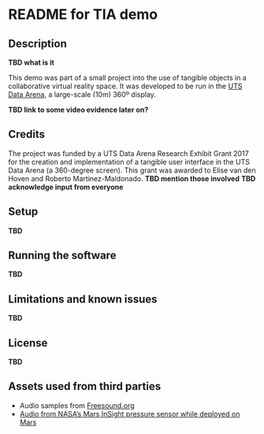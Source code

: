 # README for TIA demo

## Description
**TBD what is it**

This demo was part of a small project into the use of tangible objects in a collaborative virtual reality space. It was developed to be run in the [UTS Data Arena][1], a large-scale (10m) 360º display.

**TBD link to some video evidence later on?**

## Credits
The project was funded by a UTS Data Arena Research Exhibit Grant 2017 for the creation and implementation of a tangible user interface in the UTS Data Arena (a 360-degree screen). This grant was awarded to Elise van den Hoven and Roberto Martinez-Maldonado.
**TBD mention those involved**
**TBD acknowledge input from everyone**

## Setup
**TBD**

## Running the software
**TBD**

## Limitations and known issues
**TBD**

## License
**TBD**

## Assets used from third parties
- Audio samples from [Freesound.org][2]
- [Audio from NASA’s Mars InSight pressure sensor while deployed on Mars][3]

[1]:	https://www.uts.edu.au/partners-and-community/data-arena/overview
[2]:	https://freesound.org/
[3]:	https://www.nasa.gov/connect/sounds/index.html
